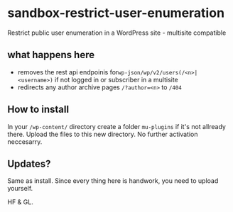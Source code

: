 # sandbox-restrict-user-enumeration
Restrict public user enumeration in a WordPress site - multisite compatible

## what happens here
- removes the rest api endpoinis for`wp-json/wp/v2/users(/<n>|<username>)` if not logged in or subscriber in a multisite
- redirects any author archive pages `/?author=<n>` to `/404`

## How to install
In your `/wp-content/` directory create a folder `mu-plugins` if it's not allready there.
Upload the files to this new directory. No further activation neccesarry.

## Updates?
Same as install.
Since every thing here is handwork, you need to upload yourself.

HF & GL.
